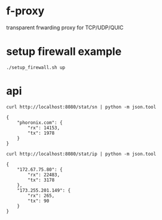 # f-proxy
transparent frwarding proxy for TCP/UDP/QUIC

# setup firewall example
```
./setup_firewall.sh up
```

# api
```
curl http://localhost:8080/stat/sn | python -m json.tool

{
    "phoronix.com": {
        "rx": 14153,
        "tx": 1978
    }
}
```

```
curl http://localhost:8080/stat/ip | python -m json.tool

{
    "172.67.75.80": {
        "rx": 22483,
        "tx": 3178
    },
    "173.255.201.149": {
        "rx": 265,
        "tx": 90
    }
}
```

